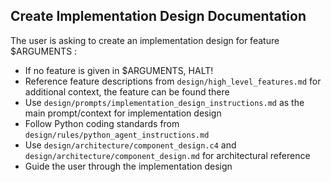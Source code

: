## Create Implementation Design Documentation
The user is asking to create an implementation design for feature $ARGUMENTS :
- If no feature is given in $ARGUMENTS, HALT!
- Reference feature descriptions from `design/high_level_features.md` for additional context, the feature can be found there
- Use `design/prompts/implementation_design_instructions.md` as the main prompt/context for implementation design
- Follow Python coding standards from `design/rules/python_agent_instructions.md`
- Use `design/architecture/component_design.c4` and `design/architecture/component_design.md` for architectural reference
- Guide the user through the implementation design